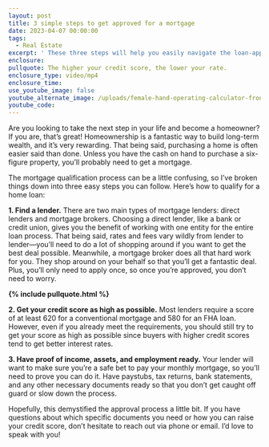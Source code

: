 ```yaml
---
layout: post
title: 3 simple steps to get approved for a mortgage
date: 2023-04-07 00:00:00
tags:
  - Real Estate
excerpt: ' These three steps will help you easily navigate the loan-approval process.'
enclosure:
pullquote: The higher your credit score, the lower your rate.
enclosure_type: video/mp4
enclosure_time:
use_youtube_image: false
youtube_alternate_image: /uploads/female-hand-operating-calculator-front-villa-house-model.jpg
youtube_code:
---
```

Are you looking to take the next step in your life and become a homeowner? If you are, that’s great! Homeownership is a fantastic way to build long-term wealth, and it’s very rewarding. That being said, purchasing a home is often easier said than done. Unless you have the cash on hand to purchase a six-figure property, you’ll probably need to get a mortgage.

The mortgage qualification process can be a little confusing, so I’ve broken things down into three easy steps you can follow. Here’s how to qualify for a home loan:

**1\. Find a lender.** There are two main types of mortgage lenders: direct lenders and mortgage brokers. Choosing a direct lender, like a bank or credit union, gives you the benefit of working with one entity for the entire loan process. That being said, rates and fees vary wildly from lender to lender—you’ll need to do a lot of shopping around if you want to get the best deal possible. Meanwhile, a mortgage broker does all that hard work for you. They shop around on your behalf so that you’ll get a fantastic deal. Plus, you’ll only need to apply once, so once you’re approved, you don’t need to worry.&nbsp;

**{% include pullquote.html %}**

**2\. Get your credit score as high as possible.** Most lenders require a score of at least 620 for a conventional mortgage and 580 for an FHA loan. However, even if you already meet the requirements, you should still try to get your score as high as possible since buyers with higher credit scores tend to get better interest rates.&nbsp;

**3\. Have proof of income, assets, and employment ready.** Your lender will want to make sure you’re a safe bet to pay your monthly mortgage, so you’ll need to prove you can do it. Have paystubs, tax returns, bank statements, and any other necessary documents ready so that you don’t get caught off guard or slow down the process.&nbsp;

Hopefully, this demystified the approval process a little bit. If you have questions about which specific documents you need or how you can raise your credit score, don’t hesitate to reach out via phone or email. I’d love to speak with you!
